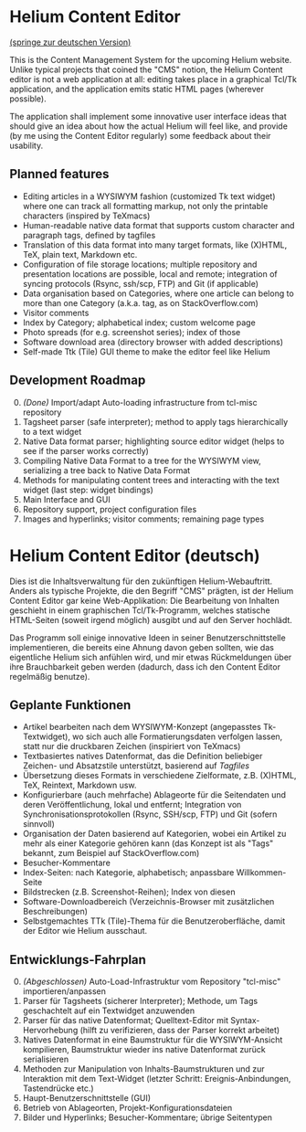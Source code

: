 Helium Content Editor
=====================

[(springe zur deutschen Version)](#helium-content-editor-deutsch)

This is the Content Management System for the upcoming Helium website.
Unlike typical projects that coined the "CMS" notion, the Helium
Content editor is not a web application at all: editing takes place
in a graphical Tcl/Tk application, and the application emits static
HTML pages (wherever possible).

The application shall implement some innovative user interface ideas
that should give an idea about how the actual Helium will feel like,
and provide (by me using the Content Editor regularly) some feedback
about their usability.

Planned features
----------------

* Editing articles in a WYSIWYM fashion (customized Tk text widget)
  where one can track all formatting markup, not only the printable
  characters (inspired by TeXmacs)
* Human-readable native data format that supports custom character
  and paragraph tags, defined by tagfiles
* Translation of this data format into many target formats, like
  (X)HTML, TeX, plain text, Markdown etc.
* Configuration of file storage locations; multiple repository
  and presentation locations are possible, local and remote;
  integration of syncing protocols (Rsync, ssh/scp, FTP) and Git
  (if applicable)
* Data organisation based on Categories, where one article can belong
  to more than one Category (a.k.a. tag, as on StackOverflow.com)
* Visitor comments
* Index by Category; alphabetical index; custom welcome page
* Photo spreads (for e.g. screenshot series); index of those
* Software download area (directory browser with added descriptions)
* Self-made Ttk (Tile) GUI theme to make the editor feel like Helium

Development Roadmap
-------------------
0. _(Done)_ Import/adapt Auto-loading infrastructure from tcl-misc repository
1. Tagsheet parser (safe interpreter); method to apply tags
   hierarchically to a text widget
2. Native Data format parser; highlighting source editor widget
   (helps to see if the parser works correctly)
3. Compiling Native Data Format to a tree for the WYSIWYM view,
   serializing a tree back to Native Data Format
4. Methods for manipulating content trees and interacting with
   the text widget (last step: widget bindings)
5. Main Interface and GUI
6. Repository support, project configuration files
7. Images and hyperlinks; visitor comments; remaining page types


Helium Content Editor (deutsch)
===============================

Dies ist die Inhaltsverwaltung für den zukünftigen Helium-Webauftritt.
Anders als typische Projekte, die den Begriff "CMS" prägten, ist
der Helium Content Editor gar keine Web-Applikation: Die Bearbeitung
von Inhalten geschieht in einem graphischen Tcl/Tk-Programm, welches
statische HTML-Seiten (soweit irgend möglich) ausgibt und auf den
Server hochlädt.

Das Programm soll einige innovative Ideen in seiner Benutzerschnittstelle
implementieren, die bereits eine Ahnung davon geben sollten, wie das
eigentliche Helium sich anfühlen wird, und mir etwas Rückmeldungen über
ihre Brauchbarkeit geben werden (dadurch, dass ich den Content Editor
regelmäßig benutze).

Geplante Funktionen
-------------------

* Artikel bearbeiten nach dem WYSIWYM-Konzept (angepasstes Tk-Textwidget),
  wo sich auch alle Formatierungsdaten verfolgen lassen, statt nur die
  druckbaren Zeichen (inspiriert von TeXmacs)
* Textbasiertes natives Datenformat, das die Definition beliebiger
  Zeichen- und Absatzstile unterstützt, basierend auf _Tagfiles_
* Übersetzung dieses Formats in verschiedene Zielformate, z.B. (X)HTML,
  TeX, Reintext, Markdown usw.
* Konfigurierbare (auch mehrfache) Ablageorte für die Seitendaten und deren
  Veröffentlichung, lokal und entfernt; Integration von
  Synchronisationsprotokollen (Rsync, SSH/scp, FTP) und Git (sofern sinnvoll)
* Organisation der Daten basierend auf Kategorien, wobei ein Artikel zu mehr
  als einer Kategorie gehören kann (das Konzept ist als "Tags" bekannt, zum
  Beispiel auf StackOverflow.com)
* Besucher-Kommentare
* Index-Seiten: nach Kategorie, alphabetisch; anpassbare Willkommen-Seite
* Bildstrecken (z.B. Screenshot-Reihen); Index von diesen
* Software-Downloadbereich (Verzeichnis-Browser mit zusätzlichen
  Beschreibungen)
* Selbstgemachtes TTk (Tile)-Thema für die Benutzeroberfläche, damit der
  Editor wie Helium ausschaut.

Entwicklungs-Fahrplan
---------------------
0. _(Abgeschlossen)_ Auto-Load-Infrastruktur vom Repository "tcl-misc"
   importieren/anpassen
1. Parser für Tagsheets (sicherer Interpreter); Methode, um Tags geschachtelt
   auf ein Textwidget anzuwenden
2. Parser für das native Datenformat; Quelltext-Editor mit Syntax-Hervorhebung
   (hilft zu verifizieren, dass der Parser korrekt arbeitet)
3. Natives Datenformat in eine Baumstruktur für die WYSIWYM-Ansicht
   kompilieren, Baumstruktur wieder ins native Datenformat zurück serialisieren
4. Methoden zur Manipulation von Inhalts-Baumstrukturen und zur Interaktion
   mit dem Text-Widget (letzter Schritt: Ereignis-Anbindungen, Tastendrücke
   etc.)
5. Haupt-Benutzerschnittstelle (GUI)
6. Betrieb von Ablageorten, Projekt-Konfigurationsdateien
7. Bilder und Hyperlinks; Besucher-Kommentare; übrige Seitentypen
